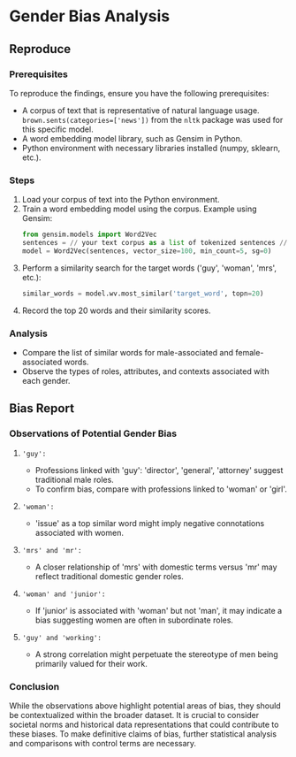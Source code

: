 # Gender Bias Analysis

## Reproduce

### Prerequisites
To reproduce the findings, ensure you have the following prerequisites:
- A corpus of text that is representative of natural language usage. ```brown.sents(categories=['news'])``` from the ```nltk``` package was used for this specific model.
- A word embedding model library, such as Gensim in Python.
- Python environment with necessary libraries installed (numpy, sklearn, etc.).

### Steps
1. Load your corpus of text into the Python environment.
2. Train a word embedding model using the corpus. Example using Gensim:
   ```python
   from gensim.models import Word2Vec
   sentences = // your text corpus as a list of tokenized sentences //
   model = Word2Vec(sentences, vector_size=100, min_count=5, sg=0)
   ```
3. Perform a similarity search for the target words ('guy', 'woman', 'mrs', etc.):
   ```python
   similar_words = model.wv.most_similar('target_word', topn=20)
   ```
4. Record the top 20 words and their similarity scores.

### Analysis
- Compare the list of similar words for male-associated and female-associated words.
- Observe the types of roles, attributes, and contexts associated with each gender.

## Bias Report

### Observations of Potential Gender Bias

1. ```'guy':```
   - Professions linked with 'guy': 'director', 'general', 'attorney' suggest traditional male roles.
   - To confirm bias, compare with professions linked to 'woman' or 'girl'.

2. ```'woman':```
   - 'issue' as a top similar word might imply negative connotations associated with women.

3. ```'mrs' and 'mr':```
   - A closer relationship of 'mrs' with domestic terms versus 'mr' may reflect traditional domestic gender roles.

4. ```'woman' and 'junior':```
   - If 'junior' is associated with 'woman' but not 'man', it may indicate a bias suggesting women are often in subordinate roles.

5. ```'guy' and 'working':```
   - A strong correlation might perpetuate the stereotype of men being primarily valued for their work.

### Conclusion
While the observations above highlight potential areas of bias, they should be contextualized within the broader dataset. It is crucial to consider societal norms and historical data representations that could contribute to these biases. To make definitive claims of bias, further statistical analysis and comparisons with control terms are necessary.